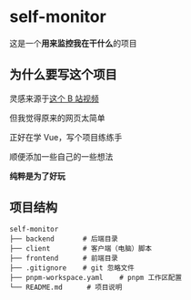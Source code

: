 # self-monitor

这是一个**用来监控我在干什么**的项目

## 为什么要写这个项目

灵感来源于[这个 B 站视频](https://www.bilibili.com/video/BV1LjB9YjEi3)

但我觉得原来的网页太简单

正好在学 Vue，写个项目练练手

顺便添加一些自己的一些想法

**纯粹是为了好玩**

## 项目结构

```
self-monitor
├── backend       # 后端目录
├── client        # 客户端（电脑）脚本
├── frontend      # 前端目录
├── .gitignore    # git 忽略文件
├── pnpm-workspace.yaml    # pnpm 工作区配置
└── README.md      # 项目说明
```
